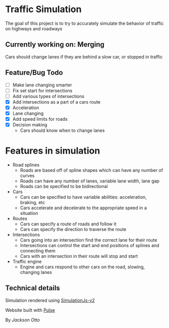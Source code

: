 # Traffic Simulation

The goal of this project is to try to accurately simulate the behavior of traffic on highways and roadways

## Currently working on: **Merging**

Cars should change lanes if they are behind a slow car, or stopped in traffic

## Feature/Bug Todo

- [ ] Make lane changing smarter
- [ ] Fix set start for intersections
- [ ] Add various types of intersections
- [x] Add intersections as a part of a cars route
- [x] Acceleration
- [x] Lane changing
- [x] Add speed limits for roads
- [x] Decision making
  - Cars should know when to change lanes

# Features in simulation

- Road splines
  - Roads are based off of spline shapes which can have any number of curves
  - Roads can have any number of lanes, variable lane width, lane gap
  - Roads can be specified to be bidirectional
- Cars
  - Cars can be specified to have variable abilities: acceleration, braking, etc
  - Cars accelerate and decelerate to the appropriate speed in a situation
- Routes
  - Cars can specify a route of roads and follow it
  - Cars can specify the direction to traverse the route
- Intersections
  - Cars going into an intersection find the correct lane for their route
  - Intersections can control the start and end positions of splines and connecting them
  - Cars with an intersection in their route will stop and start
- Traffic engine
  - Engine and cars respond to other cars on the road, slowing, changing lanes

## Technical details

Simulation rendered using [SimulationJs-v2](https://github.com/JacksonO123/simulationjs-v2)

Website built with [Pulse](https://github.com/JacksonO123/pulse)

By _Jackson Otto_
